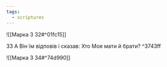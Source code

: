 ```yaml
---
tags:
  - scriptures
---
```


![[Марка 3 32#^01fc15]]

33 А Він їм відповів і сказав: Хто Моя мати й брати? ^3743ff

![[Марка 3 34#^74d990]]